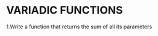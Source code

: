 VARIADIC FUNCTIONS
============================
1.Write a function that returns the sum of all its parameters
